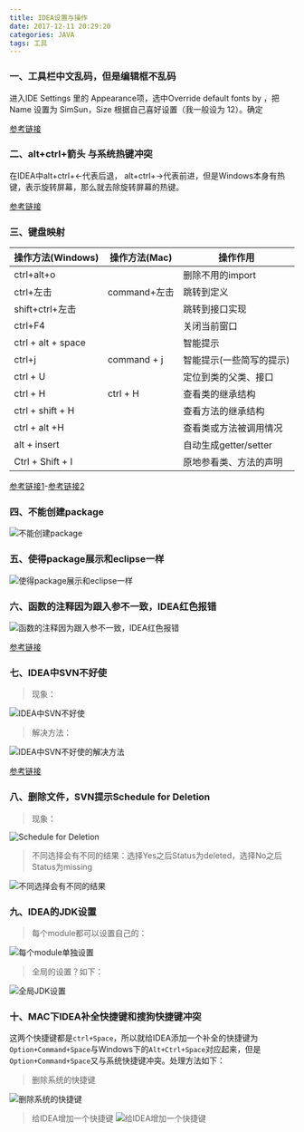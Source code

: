 ```yaml
---
title: IDEA设置与操作
date: 2017-12-11 20:29:20
categories: JAVA
tags: 工具
---
```

### 一、工具栏中文乱码，但是编辑框不乱码

进入IDE Settings 里的 Appearance项，选中Override default fonts by ，把 Name 设置为 SimSun，Size 根据自己喜好设置（我一般设为 12）。确定
<!--more-->
[参考链接](http://www.cnblogs.com/jlxuqiang/p/4083596.html)
### 二、alt+ctrl+箭头 与系统热键冲突
在IDEA中alt+ctrl+←代表后退，
alt+ctrl+→代表前进，但是Windows本身有热键，表示旋转屏幕，那么就去除旋转屏幕的热键。

[参考链接](https://jingyan.baidu.com/article/ceb9fb10dfc7c28cad2ba026.html)

### 三、键盘映射

| 操作方法(Windows)    | 操作方法(Mac)     | 操作作用           |
| ------------------- |------------------|-----------------|
| ctrl+alt+o          |                  |删除不用的import   |
| ctrl+左击            |   command+左击  |   跳转到定义|
| shift+ctrl+左击      |                 |    跳转到接口实现|
| ctrl+F4              |                 |       关闭当前窗口|
| ctrl + alt + space   |                 |   智能提示|
| ctrl+j               |command + j      |    智能提示(一些简写的提示)|
| ctrl + U             |                 |      定位到类的父类、接口   |
| ctrl + H             | ctrl + H        |       查看类的继承结构      |
| ctrl + shift + H     |                 |        查看方法的继承结构      |
| ctrl + alt +H        |                 |            查看类或方法被调用情况  |
| alt + insert         |                 |        自动生成getter/setter |
| Ctrl + Shift + I     |                 |        原地参看类、方法的声明 |

[参考链接1](http://www.ituring.com.cn/article/37792)-[参考链接2](http://blog.csdn.net/wfp458113181wfp/article/details/24579781)

### 四、不能创建package
![不能创建package](https://github.com/chenbuer/markdownImgs/blob/master/blog/canNotCreatePackage.png?raw=true)

### 五、使得package展示和eclipse一样
![使得package展示和eclipse一样](https://github.com/chenbuer/markdownImgs/blob/master/blog/makePackageLikeEclipse.png?raw=true)

### 六、函数的注释因为跟入参不一致，IDEA红色报错
![函数的注释因为跟入参不一致，IDEA红色报错](https://github.com/chenbuer/markdownImgs/blob/master/blog/annotationIsRed.png?raw=true)

[参考链接](http://blog.csdn.net/river_continent/article/details/72841428)

### 七、IDEA中SVN不好使
> 现象：

![IDEA中SVN不好使](https://github.com/chenbuer/markdownImgs/blob/master/blog/ideaSvnUnuseful.png?raw=true)

> 解决方法：

![IDEA中SVN不好使的解决方法](https://github.com/chenbuer/markdownImgs/blob/master/blog/ideaSvnUnusefulSolution.png?raw=true)

[参考链接](http://blog.csdn.net/u012940983/article/details/38679667)

### 八、删除文件，SVN提示Schedule for Deletion
> 现象：

![Schedule for Deletion](https://github.com/chenbuer/markdownImgs/blob/master/blog/scheduleForDel.png?raw=true)

> 不同选择会有不同的结果：选择Yes之后Status为deleted，选择No之后Status为missing

![不同选择会有不同的结果](https://github.com/chenbuer/markdownImgs/blob/master/blog/scheduleForDelAndChooseYes.png?raw=true)

### 九、IDEA的JDK设置

> 每个module都可以设置自己的：

![每个module单独设置](https://github.com/chenbuer/markdownImgs/blob/master/blog/IDEAAddJdk.png?raw=true)

> 全局的设置？如下：

![全局JDK设置](https://github.com/chenbuer/markdownImgs/blob/master/blog/globalJdkSetting.png?raw=true)

### 十、MAC下IDEA补全快捷键和搜狗快捷键冲突
这两个快捷键都是`ctrl+Space`，所以就给IDEA添加一个补全的快捷键为`Option+Command+Space`与Windows下的`Alt+Ctrl+Space`对应起来，但是`Option+Command+Space`又与系统快捷键冲突。处理方法如下：
> 删除系统的快捷键

![删除系统的快捷键](https://github.com/chenbuer/markdownImgs/blob/master/blog/idea-completion/rmMacAltCmdSpace.png?raw=true)
> 给IDEA增加一个快捷键
![给IDEA增加一个快捷键](https://github.com/chenbuer/markdownImgs/blob/master/blog/idea-completion/addOneCutForCompletion.png?raw=true)